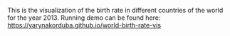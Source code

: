 This is the visualization of the birth rate in different countries of the world for the year 2013.
Running demo can be found here: https://yarynakorduba.github.io/world-birth-rate-vis